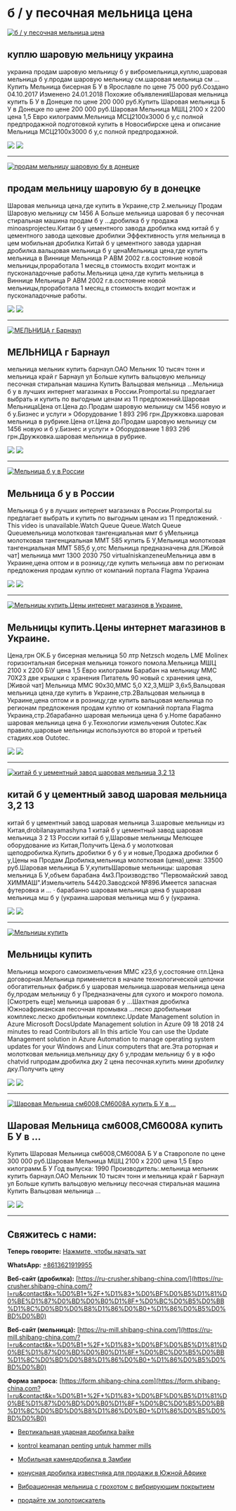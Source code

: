 # б / у песочная мельница цена

<a href="https://swt.shibang-china.com/?l=ru&img&k=%D0%B1+%2F+%D1%83+%D0%BF%D0%B5%D1%81%D0%BE%D1%87%D0%BD%D0%B0%D1%8F+%D0%BC%D0%B5%D0%BB%D1%8C%D0%BD%D0%B8%D1%86%D0%B0+%D1%86%D0%B5%D0%BD%D0%B0" target="_blank">![б / у песочная мельница цена](http://static.shibang-china.com/all-800x300/327.jpg)</a>

## куплю шаровую мельницу украина
украина продам шаровую мельницу б у вибромельница,куплю,шаровая мельница б у.продам шаровую мельницу см.шаровая мельница см …Купить Мельница бисерная Б У в Ярославле по цене 75 000 руб.Создано 04.10.2017 Изменено 24.01.2018 Похожие объявленияШаровая мельница купить Б У в Донецке по цене 200 000 руб.Купить Шаровая мельница Б У в Донецке по цене 200 000 руб.Шаровая Мельница МШЦ 2100 х 2200 цена 1,5 Евро килограмм.Мельница МСЦ2100х3000 б у,с полной предпродажной подготовкой купить в Новосибирске цена и описание Мельница МСЦ2100х3000 б у,с полной предпродажной.


<a href="https://whatsapp.shibangsoft.com/WhatsApp.php" target="_blank" title="WhatsApp">![](http://static.shibang-china.com/icon/whatsapp.png)</a> <a href="https://swt.shibang-china.com/?l=ru&icon&k=%D0%B1+%2F+%D1%83+%D0%BF%D0%B5%D1%81%D0%BE%D1%87%D0%BD%D0%B0%D1%8F+%D0%BC%D0%B5%D0%BB%D1%8C%D0%BD%D0%B8%D1%86%D0%B0+%D1%86%D0%B5%D0%BD%D0%B0" target="_blank">![](http://static.shibang-china.com/icon/chat-ru.png)</a>

---

<a href="https://swt.shibang-china.com/?l=ru&img&k=%D0%B1+%2F+%D1%83+%D0%BF%D0%B5%D1%81%D0%BE%D1%87%D0%BD%D0%B0%D1%8F+%D0%BC%D0%B5%D0%BB%D1%8C%D0%BD%D0%B8%D1%86%D0%B0+%D1%86%D0%B5%D0%BD%D0%B0" target="_blank">![продам мельницу шаровую бу в донецке](http://static.shibang-china.com/all-800x300/75.jpg)</a>

## продам мельницу шаровую бу в донецке
Шаровая мельница цена,где купить в Украине,стр 2.мельницу Продам Шаровую мельницу см 1456 А Больше мельница шаровая б у песочная стиральная машина продам б у …дробилка б у продажа minoasprojecteu.Китаи б у цементного завода дробилка кмд китай б у цементного завода щековые дробилки Эффективность угля мельница в цем мобильная дробилка Китай б у цементного завода ударная дробилка.вальцовая мельница б у ценаМельница цена,где купить мельница в Виннице Мельница Р АВМ 2002 г.в.состояние новой мельницы,проработала 1 месяц,в стоимость входит монтаж и пусконаладочные работы.Мельница цена,где купить мельница в Виннице Мельница Р АВМ 2002 г.в.состояние новой мельницы,проработала 1 месяц,в стоимость входит монтаж и пусконаладочные работы.


<a href="https://whatsapp.shibangsoft.com/WhatsApp.php" target="_blank" title="WhatsApp">![](http://static.shibang-china.com/icon/whatsapp.png)</a> <a href="https://swt.shibang-china.com/?l=ru&icon&k=%D0%B1+%2F+%D1%83+%D0%BF%D0%B5%D1%81%D0%BE%D1%87%D0%BD%D0%B0%D1%8F+%D0%BC%D0%B5%D0%BB%D1%8C%D0%BD%D0%B8%D1%86%D0%B0+%D1%86%D0%B5%D0%BD%D0%B0" target="_blank">![](http://static.shibang-china.com/icon/chat-ru.png)</a>

---

<a href="https://swt.shibang-china.com/?l=ru&img&k=%D0%B1+%2F+%D1%83+%D0%BF%D0%B5%D1%81%D0%BE%D1%87%D0%BD%D0%B0%D1%8F+%D0%BC%D0%B5%D0%BB%D1%8C%D0%BD%D0%B8%D1%86%D0%B0+%D1%86%D0%B5%D0%BD%D0%B0" target="_blank">![МЕЛЬНИЦА г Барнаул](http://static.shibang-china.com/all-800x300/309.jpg)</a>

## МЕЛЬНИЦА г Барнаул
мельница мельник купить барнаул.ОАО Мельник 10 тысяч тонн и мельница край г Барнаул ул Больше купить вальцовую мельницу песочная стиральная машина Купить Вальцовая мельница …Мельница б у в лучших интернет магазинах в России.Promportal.su предлагает выбрать и купить по выгодным ценам из 11 предложений.Шаровая МельницаЦена от.Цена до.Продам шаровую мельницу см 1456 новую и б у.Бизнес и услуги &#187; Оборудование 1 893 296 грн.Дружковка.шаровая мельница в рубрике.Цена от.Цена до.Продам шаровую мельницу см 1456 новую и б у.Бизнес и услуги &#187; Оборудование 1 893 296 грн.Дружковка.шаровая мельница в рубрике.


<a href="https://whatsapp.shibangsoft.com/WhatsApp.php" target="_blank" title="WhatsApp">![](http://static.shibang-china.com/icon/whatsapp.png)</a> <a href="https://swt.shibang-china.com/?l=ru&icon&k=%D0%B1+%2F+%D1%83+%D0%BF%D0%B5%D1%81%D0%BE%D1%87%D0%BD%D0%B0%D1%8F+%D0%BC%D0%B5%D0%BB%D1%8C%D0%BD%D0%B8%D1%86%D0%B0+%D1%86%D0%B5%D0%BD%D0%B0" target="_blank">![](http://static.shibang-china.com/icon/chat-ru.png)</a>

---

<a href="https://swt.shibang-china.com/?l=ru&img&k=%D0%B1+%2F+%D1%83+%D0%BF%D0%B5%D1%81%D0%BE%D1%87%D0%BD%D0%B0%D1%8F+%D0%BC%D0%B5%D0%BB%D1%8C%D0%BD%D0%B8%D1%86%D0%B0+%D1%86%D0%B5%D0%BD%D0%B0" target="_blank">![Мельница б у в России](http://static.shibang-china.com/all-800x300/789.jpg)</a>

## Мельница б у в России
Мельница б у в лучших интернет магазинах в России.Promportal.su предлагает выбрать и купить по выгодным ценам из 11 предложений.&nbsp;&#0183;&#32;This video is unavailable.Watch Queue Queue.Watch Queue Queueмельница молотковая тангенциальная ммт б уМельница молотковая тангенциальная ММТ 585 купить Б У,Мельница молотковая тангенциальная ММТ 585,б у,отс Мельница предназначена для.[Живой чат] мельница ммт 1300 2030 750 virtualniskanzeneuМельница авм в Украине,цена оптом и в розницу,где купить мельница авм по регионам предложения продам куплю от компаний портала Flagma Украина


<a href="https://whatsapp.shibangsoft.com/WhatsApp.php" target="_blank" title="WhatsApp">![](http://static.shibang-china.com/icon/whatsapp.png)</a> <a href="https://swt.shibang-china.com/?l=ru&icon&k=%D0%B1+%2F+%D1%83+%D0%BF%D0%B5%D1%81%D0%BE%D1%87%D0%BD%D0%B0%D1%8F+%D0%BC%D0%B5%D0%BB%D1%8C%D0%BD%D0%B8%D1%86%D0%B0+%D1%86%D0%B5%D0%BD%D0%B0" target="_blank">![](http://static.shibang-china.com/icon/chat-ru.png)</a>

---

<a href="https://swt.shibang-china.com/?l=ru&img&k=%D0%B1+%2F+%D1%83+%D0%BF%D0%B5%D1%81%D0%BE%D1%87%D0%BD%D0%B0%D1%8F+%D0%BC%D0%B5%D0%BB%D1%8C%D0%BD%D0%B8%D1%86%D0%B0+%D1%86%D0%B5%D0%BD%D0%B0" target="_blank">![Мельницы купить.Цены интернет магазинов в Украине.](http://static.shibang-china.com/all-800x300/126.jpg)</a>

## Мельницы купить.Цены интернет магазинов в Украине.
Цена,грн ОK.Б у бисерная мельница 50 лтр Netzsch модель LME Molinex горизонтальная бисерная мельница тонкого помола.Мельница МШЦ 2100 х 2200 Б\У цена 1,5 Евро килограмм Барабан на мельницу ММС 70Х23 две крышки с хранения Питатель 90 новый с хранения цена,[Живой чат] Мельница ММС 90х30,ММС 5,0 Х2,3,МШР 3,6х5,Вальцовая мельница цена,где купить в Украине,стр.2Вальцовая мельница в Украине,цена оптом и в розницу,где купить вальцовая мельница по регионам предложения продам куплю от компаний портала Flagma Украина,стр.2барабанно шаровая мельница цена б у.Home барабанно шаровая мельница цена б у.Технологии измельчения Outotec.Как правило,шаровые мельницы используются во второй и третьей стадиях.ков Outotec.


<a href="https://whatsapp.shibangsoft.com/WhatsApp.php" target="_blank" title="WhatsApp">![](http://static.shibang-china.com/icon/whatsapp.png)</a> <a href="https://swt.shibang-china.com/?l=ru&icon&k=%D0%B1+%2F+%D1%83+%D0%BF%D0%B5%D1%81%D0%BE%D1%87%D0%BD%D0%B0%D1%8F+%D0%BC%D0%B5%D0%BB%D1%8C%D0%BD%D0%B8%D1%86%D0%B0+%D1%86%D0%B5%D0%BD%D0%B0" target="_blank">![](http://static.shibang-china.com/icon/chat-ru.png)</a>

---

<a href="https://swt.shibang-china.com/?l=ru&img&k=%D0%B1+%2F+%D1%83+%D0%BF%D0%B5%D1%81%D0%BE%D1%87%D0%BD%D0%B0%D1%8F+%D0%BC%D0%B5%D0%BB%D1%8C%D0%BD%D0%B8%D1%86%D0%B0+%D1%86%D0%B5%D0%BD%D0%B0" target="_blank">![китай б у цементный завод шаровая мельница 3,2 13](http://static.shibang-china.com/all-800x300/917.jpg)</a>

## китай б у цементный завод шаровая мельница 3,2 13
китай б у цементный завод шаровая мельница 3.шаровые мельницы из Китая,drobilanayamashyna 1 китай б у цементный завод шаровая мельница 3 2 13 России китай б у,Шаровые мельницы Мелющее оборудование из Китая,Получить Цена.б у молотковая щеподробилка.Купить дробилки б у б у и новые,Продажа дробилки б у,Цены на Продам Дробилка,мельница молотковая (цена),цена: 33500 руб.Шаровая мельница Б У,купитьШаровые мельницы: шаровая мельница Б У,объем барабана 4м3.Производство &quot;Первомайский завод ХИММАШ&quot;.Измельчитель 54420.Заводской №896.Имеется запасная футеровка и …&nbsp;&#0183;&#32;барабанно шаровая мельница цена б ушаровая мельница мш б у (украина.шаровая мельница мш б у (украина.


<a href="https://whatsapp.shibangsoft.com/WhatsApp.php" target="_blank" title="WhatsApp">![](http://static.shibang-china.com/icon/whatsapp.png)</a> <a href="https://swt.shibang-china.com/?l=ru&icon&k=%D0%B1+%2F+%D1%83+%D0%BF%D0%B5%D1%81%D0%BE%D1%87%D0%BD%D0%B0%D1%8F+%D0%BC%D0%B5%D0%BB%D1%8C%D0%BD%D0%B8%D1%86%D0%B0+%D1%86%D0%B5%D0%BD%D0%B0" target="_blank">![](http://static.shibang-china.com/icon/chat-ru.png)</a>

---

<a href="https://swt.shibang-china.com/?l=ru&img&k=%D0%B1+%2F+%D1%83+%D0%BF%D0%B5%D1%81%D0%BE%D1%87%D0%BD%D0%B0%D1%8F+%D0%BC%D0%B5%D0%BB%D1%8C%D0%BD%D0%B8%D1%86%D0%B0+%D1%86%D0%B5%D0%BD%D0%B0" target="_blank">![Мельницы купить](http://static.shibang-china.com/all-800x300/1274.jpg)</a>

## Мельницы купить
Мельница мокрого самоизмельчения ММС х23,б у,состояние отл.Цена договорная.Мельница применяется в начале технологической цепочки обогатительных фабрик.б у шаровая мельница.шаровая мельница цена бу,продам мельницу б у Предназначены для сухого и мокрого помола.[Смотреть еще] мельница шаровая б у …Шахтная дробилка Южноафриканская песочная промывка …песко дробильныи комплекс.песко дробильныи комплекс.Update Management solution in Azure Microsoft DocsUpdate Management solution in Azure 09 18 2018 24 minutes to read Contributors all In this article You can use the Update Management solution in Azure Automation to manage operating system updates for your Windows and Linux computers that are.Эта роторная и молотковая мельница.мельницу дку б у,продам мельницу б у в юфо chatvid ruпродам.дробилка дку 2 цена песочная.купить мини дробилку дку.Получить цену


<a href="https://whatsapp.shibangsoft.com/WhatsApp.php" target="_blank" title="WhatsApp">![](http://static.shibang-china.com/icon/whatsapp.png)</a> <a href="https://swt.shibang-china.com/?l=ru&icon&k=%D0%B1+%2F+%D1%83+%D0%BF%D0%B5%D1%81%D0%BE%D1%87%D0%BD%D0%B0%D1%8F+%D0%BC%D0%B5%D0%BB%D1%8C%D0%BD%D0%B8%D1%86%D0%B0+%D1%86%D0%B5%D0%BD%D0%B0" target="_blank">![](http://static.shibang-china.com/icon/chat-ru.png)</a>

---

<a href="https://swt.shibang-china.com/?l=ru&img&k=%D0%B1+%2F+%D1%83+%D0%BF%D0%B5%D1%81%D0%BE%D1%87%D0%BD%D0%B0%D1%8F+%D0%BC%D0%B5%D0%BB%D1%8C%D0%BD%D0%B8%D1%86%D0%B0+%D1%86%D0%B5%D0%BD%D0%B0" target="_blank">![Шаровая Мельница см6008,СМ6008А купить Б У в …](http://static.shibang-china.com/all-800x300/1455.jpg)</a>

## Шаровая Мельница см6008,СМ6008А купить Б У в …
Купить Шаровая Мельница см6008,СМ6008А Б У в Ставрополе по цене 300 000 руб.Шаровая Мельница МШЦ 2100 х 2200 цена 1,5 Евро килограмм.Б У Год выпуска: 1990 Производитель:.мельница мельник купить барнаул.ОАО Мельник 10 тысяч тонн и мельница край г Барнаул ул Больше купить вальцовую мельницу песочная стиральная машина Купить Вальцовая мельница …

<a href="https://whatsapp.shibangsoft.com/WhatsApp.php" target="_blank" title="WhatsApp">![](http://static.shibang-china.com/icon/whatsapp.png)</a> <a href="https://swt.shibang-china.com/?l=ru&icon&k=%D0%B1+%2F+%D1%83+%D0%BF%D0%B5%D1%81%D0%BE%D1%87%D0%BD%D0%B0%D1%8F+%D0%BC%D0%B5%D0%BB%D1%8C%D0%BD%D0%B8%D1%86%D0%B0+%D1%86%D0%B5%D0%BD%D0%B0" target="_blank">![](http://static.shibang-china.com/icon/chat-ru.png)</a>

---
## Свяжитесь с нами:

**Теперь говорите:** [Нажмите, чтобы начать чат](https://swt.shibang-china.com?l=ru&contact&k=%D0%B1+%2F+%D1%83+%D0%BF%D0%B5%D1%81%D0%BE%D1%87%D0%BD%D0%B0%D1%8F+%D0%BC%D0%B5%D0%BB%D1%8C%D0%BD%D0%B8%D1%86%D0%B0+%D1%86%D0%B5%D0%BD%D0%B0)

**WhatsApp:**  [+8613621919955](https://whatsapp.shibangsoft.com/WhatsApp.php)

**Веб-сайт (дробилка):** [https://ru-crusher.shibang-china.com/](https://ru-crusher.shibang-china.com/?l=ru&contact&k=%D0%B1+%2F+%D1%83+%D0%BF%D0%B5%D1%81%D0%BE%D1%87%D0%BD%D0%B0%D1%8F+%D0%BC%D0%B5%D0%BB%D1%8C%D0%BD%D0%B8%D1%86%D0%B0+%D1%86%D0%B5%D0%BD%D0%B0)

**Веб-сайт (мельница):** [https://ru-mill.shibang-china.com/](https://ru-mill.shibang-china.com/?l=ru&contact&k=%D0%B1+%2F+%D1%83+%D0%BF%D0%B5%D1%81%D0%BE%D1%87%D0%BD%D0%B0%D1%8F+%D0%BC%D0%B5%D0%BB%D1%8C%D0%BD%D0%B8%D1%86%D0%B0+%D1%86%D0%B5%D0%BD%D0%B0)

**Форма запроса:** [https://form.shibang-china.com](https://form.shibang-china.com?l=ru&contact&k=%D0%B1+%2F+%D1%83+%D0%BF%D0%B5%D1%81%D0%BE%D1%87%D0%BD%D0%B0%D1%8F+%D0%BC%D0%B5%D0%BB%D1%8C%D0%BD%D0%B8%D1%86%D0%B0+%D1%86%D0%B5%D0%BD%D0%B0)

* [Вертикальная ударная дробилка baike](../121/%D0%92%D0%B5%D1%80%D1%82%D0%B8%D0%BA%D0%B0%D0%BB%D1%8C%D0%BD%D0%B0%D1%8F%20%D1%83%D0%B4%D0%B0%D1%80%D0%BD%D0%B0%D1%8F%20%D0%B4%D1%80%D0%BE%D0%B1%D0%B8%D0%BB%D0%BA%D0%B0%20baike.md)

* [kontrol keamanan penting untuk hammer mills](../122/kontrol%20keamanan%20penting%20untuk%20hammer%20mills.md)

* [Мобильная камнедробилка в Замбии](../124/%D0%9C%D0%BE%D0%B1%D0%B8%D0%BB%D1%8C%D0%BD%D0%B0%D1%8F%20%D0%BA%D0%B0%D0%BC%D0%BD%D0%B5%D0%B4%D1%80%D0%BE%D0%B1%D0%B8%D0%BB%D0%BA%D0%B0%20%D0%B2%20%D0%97%D0%B0%D0%BC%D0%B1%D0%B8%D0%B8.md)

* [конусная дробилка известняка для продажи в Южной Африке](../124/%D0%BA%D0%BE%D0%BD%D1%83%D1%81%D0%BD%D0%B0%D1%8F%20%D0%B4%D1%80%D0%BE%D0%B1%D0%B8%D0%BB%D0%BA%D0%B0%20%D0%B8%D0%B7%D0%B2%D0%B5%D1%81%D1%82%D0%BD%D1%8F%D0%BA%D0%B0%20%D0%B4%D0%BB%D1%8F%20%D0%BF%D1%80%D0%BE%D0%B4%D0%B0%D0%B6%D0%B8%20%D0%B2%20%D0%AE%D0%B6%D0%BD%D0%BE%D0%B9%20%D0%90%D1%84%D1%80%D0%B8%D0%BA%D0%B5.md)

* [Вибрационная мельница с грохотом с вибрирующим покрытием](../122/%D0%92%D0%B8%D0%B1%D1%80%D0%B0%D1%86%D0%B8%D0%BE%D0%BD%D0%BD%D0%B0%D1%8F%20%D0%BC%D0%B5%D0%BB%D1%8C%D0%BD%D0%B8%D1%86%D0%B0%20%D1%81%20%D0%B3%D1%80%D0%BE%D1%85%D0%BE%D1%82%D0%BE%D0%BC%20%D1%81%20%D0%B2%D0%B8%D0%B1%D1%80%D0%B8%D1%80%D1%83%D1%8E%D1%89%D0%B8%D0%BC%20%D0%BF%D0%BE%D0%BA%D1%80%D1%8B%D1%82%D0%B8%D0%B5%D0%BC.md)

* [продайте хм золотоискатель](../125/%D0%BF%D1%80%D0%BE%D0%B4%D0%B0%D0%B9%D1%82%D0%B5%20%D1%85%D0%BC%20%D0%B7%D0%BE%D0%BB%D0%BE%D1%82%D0%BE%D0%B8%D1%81%D0%BA%D0%B0%D1%82%D0%B5%D0%BB%D1%8C.md)
